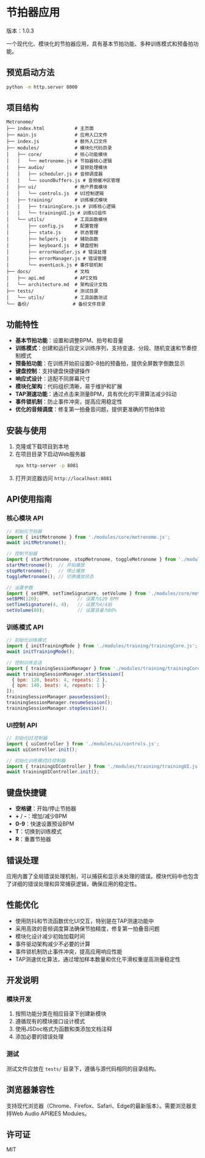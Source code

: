 # 节拍器应用

版本：1.0.3

一个现代化、模块化的节拍器应用，具有基本节拍功能、多种训练模式和预备拍功能。

## 预览启动方法
```bash
python -m http.server 8000
```

## 项目结构

```
Metronome/
├── index.html           # 主页面
├── main.js              # 应用入口文件
├── index.js             # 额外入口文件
├── modules/             # 模块化代码目录
│   ├── core/            # 核心功能模块
│   │   └── metronome.js # 节拍器核心逻辑
│   ├── audio/           # 音频处理模块
│   │   ├── scheduler.js # 音频调度器
│   │   └── soundBuffers.js # 音频缓冲区管理
│   ├── ui/              # 用户界面模块
│   │   └── controls.js  # UI控制逻辑
│   ├── training/        # 训练模式模块
│   │   ├── trainingCore.js # 训练核心逻辑
│   │   └── trainingUI.js # 训练UI组件
│   └── utils/           # 工具函数模块
│       ├── config.js    # 配置管理
│       ├── state.js     # 状态管理
│       ├── helpers.js   # 辅助函数
│       ├── keyboard.js  # 键盘控制
│       ├── errorHandler.js # 错误处理
│       ├── errorManager.js # 错误管理
│       └── eventLock.js # 事件锁机制
├── docs/                # 文档
│   ├── api.md           # API文档
│   └── architecture.md  # 架构设计文档
├── tests/               # 测试目录
│   └── utils/           # 工具函数测试
└── 备份/                # 备份文件目录
```

## 功能特性

- **基本节拍功能**：设置和调整BPM、拍号和音量
- **训练模式**：创建和运行自定义训练序列，支持变速、分段、随机变速和节奏控制模式
- **预备拍功能**：在训练开始前设置0-8拍的预备拍，提供全屏数字倒数显示
- **键盘控制**：支持键盘快捷键操作
- **响应式设计**：适配不同屏幕尺寸
- **模块化架构**：代码组织清晰，易于维护和扩展
- **TAP测速功能**：通过点击来测量BPM，具有优化的平滑算法减少抖动
- **事件锁机制**：防止事件冲突，提高应用稳定性
- **优化的音频调度**：修复第一拍叠音问题，提供更准确的节拍体验

## 安装与使用

1. 克隆或下载项目到本地
2. 在项目目录下启动Web服务器
   ```bash
   npx http-server -p 8081
   ```
3. 打开浏览器访问 `http://localhost:8081`

## API使用指南

### 核心模块 API

```javascript
// 初始化节拍器
import { initMetronome } from './modules/core/metronome.js';
await initMetronome();

// 控制节拍器
import { startMetronome, stopMetronome, toggleMetronome } from './modules/core/metronome.js';
startMetronome();  // 开始播放
stopMetronome();   // 停止播放
toggleMetronome(); // 切换播放状态

// 设置参数
import { setBPM, setTimeSignature, setVolume } from './modules/core/metronome.js';
setBPM(120);              // 设置为120 BPM
setTimeSignature(4, 4);   // 设置为4/4拍
setVolume(80);            // 设置音量为80%
```

### 训练模式 API

```javascript
// 初始化训练模式
import { initTrainingMode } from './modules/training/trainingCore.js';
await initTrainingMode();

// 控制训练会话
import { trainingSessionManager } from './modules/training/trainingCore.js';
await trainingSessionManager.startSession([
  { bpm: 120, beats: 4, repeats: 2 },
  { bpm: 140, beats: 4, repeats: 1 }
]);
trainingSessionManager.pauseSession();
trainingSessionManager.resumeSession();
trainingSessionManager.stopSession();
```

### UI控制 API

```javascript
// 初始化UI控制器
import { uiController } from './modules/ui/controls.js';
await uiController.init();

// 初始化训练模式UI控制器
import { trainingUIController } from './modules/training/trainingUI.js';
await trainingUIController.init();
```

## 键盘快捷键

- **空格键**：开始/停止节拍器
- **+** / **-**：增加/减少BPM
- **0-9**：快速设置预设BPM
- **T**：切换到训练模式
- **R**：重置节拍器

## 错误处理

应用内置了全局错误处理机制，可以捕获和显示未处理的错误。模块代码中也包含了详细的错误处理和异常捕获逻辑，确保应用的稳定性。

## 性能优化

- 使用防抖和节流函数优化UI交互，特别是在TAP测速功能中
- 采用高效的音频调度算法确保节拍精度，修复第一拍叠音问题
- 模块化设计减少初始加载时间
- 事件驱动架构减少不必要的计算
- 事件锁机制防止事件冲突，提高应用响应性能
- TAP测速优化算法，通过增加样本数量和优化平滑权重提高测量稳定性

## 开发说明

### 模块开发

1. 按照功能分类在相应目录下创建新模块
2. 遵循现有的模块接口设计模式
3. 使用JSDoc格式为函数和类添加文档注释
4. 添加必要的错误处理

### 测试

测试文件应放在 `tests/` 目录下，遵循与源代码相同的目录结构。

## 浏览器兼容性

支持现代浏览器（Chrome、Firefox、Safari、Edge的最新版本）。需要浏览器支持Web Audio API和ES Modules。

## 许可证

MIT